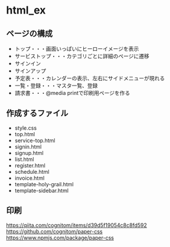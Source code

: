 # html_ex

## ページの構成

- トップ・・・画面いっぱいにヒーローイメージを表示
- サービストップ・・・カテゴリごとに詳細のページに遷移
- サインイン
- サインアップ
- 予定表・・・カレンダーの表示、左右にサイドメニューが現れる
- 一覧・登録・・・マスタ一覧、登録
- 請求書・・・@media printで印刷用ページを作る

## 作成するファイル

- style.css
- top.html
- service-top.html
- signin.html
- signup.html
- list.html
- register.html
- schedule.html
- invoice.html
- template-holy-grail.html
- template-sidebar.html

## 印刷

https://qiita.com/cognitom/items/d39d5f19054c8c8fd592
https://github.com/cognitom/paper-css
https://www.npmjs.com/package/paper-css
